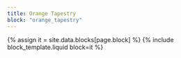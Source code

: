 ```yaml
---
title: Orange Tapestry
block: "orange_tapestry"
---
```


{% assign it = site.data.blocks[page.block] %}
{% include block_template.liquid block=it %}

